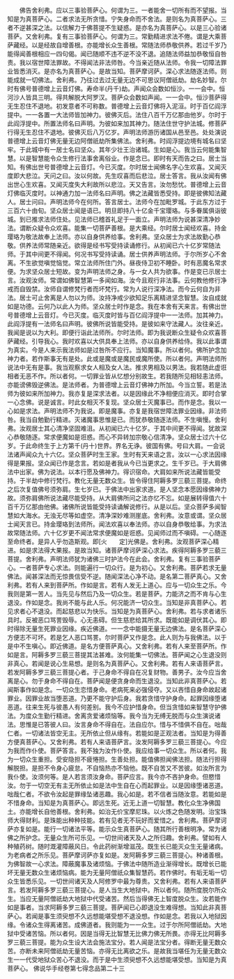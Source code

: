 <!-- { "loadSidebar": true } -->
　　佛告舍利弗。应以三事验菩萨心。何谓为三。一者能舍一切所有而不望报。当知是为真菩萨心。二者求法无所贪惜。宁失身命而不舍法。是则名为真菩萨心。三者不逆甚深之法。以信解力于佛菩提不生疑惑。是亦名为真菩萨心。以是三心验诸菩萨。又舍利弗。复有三事验菩萨心。何谓为三。常勤精进求法不倦。谓是大乘菩萨藏经。以是经故自增善根。亦能增长众生善根。常随法师恭敬供养。若过千岁乃能得闻善根相应一四句偈。闻已随顺不违不逆不没不退。追随法师益加恭敬恒自咎责。我以宿世障法罪故。不得闻法非法师咎。今当亲近随从法师。令我一切障法罪业皆悉消灭。是亦名为真菩萨心。是故当知。菩萨摩诃萨。深心求法随逐法师。则能成就一切佛法。舍利弗。乃往过去过无量无边不可思议阿僧祇劫。劫名妙智。尔时有佛号普德增上云音灯佛。寿命半(丹千)劫。声闻众会数如恒沙。一一会中。恒河沙人皆具三明。得共解脱大阿罗汉。菩萨众会数如声闻。一一会中。恒沙菩萨得无生忍住不退地。初发意者不可称数。普德增上云音灯佛将入泥洹。时于百亿阎浮提中。一一各置一大法师皆加神力。彼佛灭后。法住八百千万亿那由他岁。尔时于此阎浮提中。所置法师名曰声明。为彼如来加其神力。随法住世守护法城。修菩萨行得无生忍住不退地。彼佛灭后八万亿岁。声明法师游历诸国从邑至邑。处处演说普德增上云音灯佛无量无边阿僧祇劫所集佛法。舍利弗。时阎浮提边境有城名曰坚牢。于此城中有一居士名曰坚众。其年少壮王治诸城。生如是心。我当云何能集智慧。以是智慧能令众生修行法事舍离俗业。作是念已。即时有天而告之曰。居士当知。有佛出世号普德增上云音灯。今已灭度。尔时居士闻佛名字心生欢喜。又闻灭度即大悲泣。天问之曰。汝以何故。先生叹喜而后悲泣。居士答言。我从汝闻有佛出世心生欢喜。又闻灭度失大利故所以悲泣。天又告言。汝勿愁忧。普德增上云音灯佛临灭度时。以神通力加一法师名曰声明。佛之法藏皆悉受持。即是彼佛知法藏人。居士问曰。声明法师今在何所。答言居士。法师今在加毗罗城。于此东方过于三百六十由旬。坚众居士闻是语已。明旦即持八十亿金千宝璎珞。与多眷属俱诣彼城。到已推求法师住处。见法师已稽首礼足于一面立。声明法师为说甚深清净妙法。谓断众疑令众欢喜。能集一切菩萨善根。是大乘经。尔时居士闻经欢喜。持金璎珞为敬法故奉上法师。亦以自身供养给事。舍利弗。坚众居士为求法故勤心恭敬。供养法师常随亲近。欲得是经书写受持读诵修行。从初闻已六十亿岁常随法师。于其中间更不得闻。何况书写受持读诵。居士供养声明法师。于尔所岁心不舍离。不生欲觉嗔觉恼觉。常立法师所住门外。昼夜侍卫初不睡卧。时有恶魔名常求便。为求坚众居士短故。变为声明法师之身。与一女人共为欲事。作是变已示居士言。汝观汝师。常谓如佛智慧第一多闻如海。汝今且观行非法事。云何教他修行净戒而自毁禁。汝师自谓修梵行者而坏梵行。常为人说行深净法。而今云何自为非法。居士可止舍离是人勿以为师。汝持净戒少欲知足乐离精进坚念智慧。汝自成就如是功德。云何乃以此人为师。坚众居士时作是念。我在本舍有天来言。有佛出世号普德增上云音灯。今已灭度。临灭度时皆与百亿阎浮提中一一法师。加其神力。此阎浮提有一法师名曰声明。彼佛所说皆能受持。是彼如来守法藏人。汝往亲近。我闻是说以为大利。即便行诣此法师所。尔时法师。即为我说断众生疑令众欢喜菩萨藏经。引导我心。我时欢喜以大供具奉上法师。亦以自身供养给侍。我以此事谓为真实。今是人来示我法师如是过咎所不应行。当知魔事。所以者何。佛所护念加神力者。若作斯事无有是处。此或是魔或是魔民或魔所使。所以者何。声明法师所说法中无有是事。我当观察求女人相及女人法。推求男相及以男法。我若随此虚诳相者无恶不作。所以者何。一切罪业皆从忆想分别故生。若我随所见相轻恚法师。亦能谤佛毁逆佛法。是法师者。为普德增上云音灯佛神力所加。今当立誓。若是法师为彼如来所加神力。我亦复是深求法者。以是因缘此不净相便应消灭。即时合掌一心念佛。说是诚言。时此女相灭不复现。坚众居士灭魔事已。而作是念。我以一心如是求法。声明法师不为我说。即是魔事。亦复是我宿世障法罪业因缘。非法师咎。我当自勉勤行精进。灭诸魔事思惟是已。而犹恭敬随逐法师。不生嗔慢。舍利弗。汝观居士其心清净坚固难沮。从初闻已六十亿岁。于其中间更不得闻。犹故深心恭敬随逐。常求便魔如是诳惑。而心不异转加宗敬心信清净。坚众居士过六十亿岁。于此命终生于上方第千(丹十)世界。界名无诤。彼国有佛。号曰大肩。一会说法诸声闻众九十六亿。坚众菩萨时生王家。生时有天来语之言。汝以一心求法因缘得是果报。坚众闻已作是念言。若如是者我从今已当更求之。生千岁已。于大肩佛法中出家。佛为说法。以本行愿及佛神力。得识宿命。大肩如来所说法藏皆能受持。于半劫中修行梵行。教化无量无数众生。皆令得住阿耨多罗三藐三菩提。命终之后次复值佛号须弥肩。生七岁已。于佛法中出家求道。是人坚念本愿因缘佛神力故。须弥肩佛所说法藏尽能受持。从大肩佛所问之法亦忆不忘。如是展转得值六十百千万亿那由他佛。诸佛所说皆能受持读诵解说修行。从是以后。坚众菩萨多闻智慧如大海水。无浊无尽等如虚空。清净深妙难测崖底。舍利弗。汝意或谓。坚众居士闻天言已。持金璎珞到法师所。闻法欢喜以奉法师。亦以自身恭敬给事。为求法故常随法师。六十亿岁更不闻法常求便魔如是诳惑。见闻师过而不嗔碍。一心随逐至命终者。是异人乎勿造斯观。即[火　　定]光佛是。舍利弗。汝观菩萨深心精进。如是求法得大果报。是故当知。诸菩萨摩诃萨深心求法。疾得阿耨多罗三藐三菩提。舍利弗。声明法师犹为诸佛三时护法今在此会。舍利弗。复有三事验菩萨心。一者菩萨专心求法。则能遍行一切众行。是为初心。又舍利弗。菩萨若求无量佛法。闻甚深法而无惊畏信受不逆。随闻深法心净不动。是名第二菩萨真心。又舍利弗。若有人来到菩萨所。作如是言。若有人发无上道心。应与一切众生之乐。今我则是第一苦人。当先见与然后乃及一切众生。若是菩萨。力能济之而不肯与心生退没。作如是念。我尚不能与此人乐。何况能济一切众生。当知是非真菩萨心。若见求者心不退没。而起慈悲以为快乐。当知是为真菩萨心。舍利弗。若与求者诸乐具时。反被恶口骂詈毁辱。心无恚碍。但生慈悲给其所求。既能如是调伏其心。即时得除无量生死罪业因缘。疾近佛道。一一念中能摄无量无边佛法。是名菩萨深心方便志不可坏。若是乞人恶口骂詈。尔时菩萨又作是念。此人则为与我佛法。以于是中不生嗔心。即近佛道。是名方便菩萨真心。又舍利弗。若有人来至菩萨所。作如是言。阿耨多罗三藐三菩提其法甚难。汝何能集一切佛法。菩萨闻之心生退没则非真心。若闻是说心生易想。是则名为真菩萨心。又舍利弗。若有人来语菩萨言。若发阿耨多罗三藐三菩提心者。于己身命不得自在况复财物。善男子。汝今应当舍离是心。勿于身命不得自在。菩萨闻是便贪身命而生退没。当知此非真菩萨心。若闻斯事作如是念。一切众生恋惜身命。老病死来必强侵夺。又以吝惜自身命故起诸罪业。因罪业故当堕恶道。乃更不能守护后身。我若贪惜守护身命。起罪因缘堕诸恶道。往来生死与彼愚人有何差别。我今不应护惜身命。但当贪惜如来智慧守护佛法。为度众生勤行精进。舍离贪爱诸烦恼等。我今当为无缚无脱而与众生演说诸法。思惟是已答彼人曰。汝言身命不得自在。法自应尔。惜与不惜俱不自在。咄哉仁者。一切诸法皆空无主。无所依止但从缘有。若能如是正观法者。当知是为得善方便真菩萨心。又舍利弗。若有人来语菩萨言。汝发阿耨多罗三藐三菩提心。今应为我而作仆使。菩萨答言。我不独为汝作仆使。我应给事一切众生。所以者何。我为一切众生重担。受安隐担不疲惓担。生善处担。能值佛担闻佛法担。随法行担得解脱担。是担不令身心疲怠。不自恼热亦不恼他。既不自苦又不苦彼。如汝所言为我仆使。汝须何等。是人若言须汝身命。菩萨应言。我今亦不吝护身命。但愍惜汝。勿于一切空无有主无所依止如是法中生自在心而起罪业。以是因缘堕诸恶道。咄哉仁者。不欲令汝起是罪缘坠诸恶趣。我心如是。若不信者当随汝意。若能如是不惜身命。当知是为真菩萨心。即远生死。近无上道一切智慧。教化众生净佛国土。亦能增长自他善根。舍利弗。如治无价宝摩尼珠。以火炼之色随发明。治宝珠师大得财利。是珠能出种种技能。若有见者无不玩好而爱惜之。舍利弗。菩萨摩诃萨亦复如是。能行一切诸法平等。能示众生真菩萨心。随其所行善根明净。常为诸佛之所护念。无量众生所可乐见。一切世间诸天及人之所归趣。舍利弗。譬如有人种殖药树。随时溉灌障蔽风日。令此药树渐增滋茂。既生长已能灭众生无量诸病。为老病者之所乐见。菩萨摩诃萨亦复如是。发阿耨多罗三藐三菩提心。种诸善根。为佛智故一心求法。障蔽魔事及诸烦恼。于佛法中随所造业渐得增长。既增长已能坏无量无数众生诸烦恼病。能为无量阿僧祇众集智慧药。若作佛时。有垢无垢一切众生皆悉乐见。一切世间诸天及人阿修罗中最为尊贵。又舍利弗。若有人来语菩萨言。若发阿耨多罗三藐三菩提心。是人当生大地狱中。所以者何。随所度脱尔所众生。当应无量阿僧祇劫大地狱中代受诸苦。然后当得佛无上智度脱众生。汝若能作如是事者。当求阿耨多罗三藐三菩提。菩萨闻已心即退没生难得想。当知此非真菩萨心。若闻是事生须臾想不久远想能堪受想不退没想。作如是念。若我以入地狱因缘。令诸众生得离诸苦。成佛道者。我则能为一一众生。过于尔所阿僧祇劫。大地狱中受诸苦恼。所以者何。因是当得无比智慧无比佛力佛无所畏。亦得无比阿耨多罗三藐三菩提。能为众生设大法会施法宝分。若人闻是法宝分者。得断无量无数众苦。亦断未来阿僧祇劫无量苦恼。亦得无比离欲之乐。是故我当堪任为无量无数众生一一代受地狱众苦心不退没。而于是中生须臾想不久远想能堪受想。当知是为真菩萨心。
佛说华手经卷第七得念品第二十三
